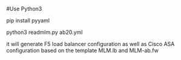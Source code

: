 #Use Python3

pip install pyyaml

python3 readmlm.py ab20.yml

it will generate F5 load balancer configuration as well as Cisco ASA configuration based on the template MLM.lb and MLM-ab.fw
